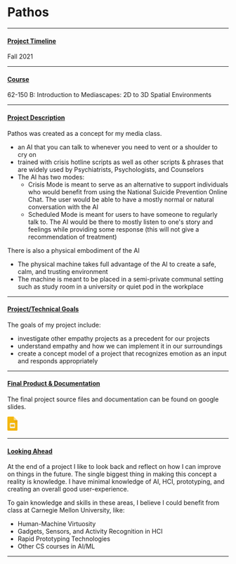 # Pathos

---

#### <u>Project Timeline</u>
Fall 2021

---

#### <u>Course</u>
<a href='https://courses.ideate.cmu.edu/62-150/f2021/' target='_blank' style='text-decoration: none'>62-150 B: Introduction to Mediascapes: 2D to 3D Spatial Environments</a>

---

#### <u>Project Description</u>
Pathos was created as a concept for my media class.
- an AI that you can talk to whenever you need to vent or a shoulder to cry on
- trained with crisis hotline scripts as well as other scripts & phrases that are widely used by Psychiatrists, Psychologists, and Counselors
- The AI has two modes:
  - Crisis Mode is meant to serve as an alternative to support individuals who would benefit from using the National Suicide Prevention Online Chat. The user would be able to have a mostly normal or natural conversation with the AI
  - Scheduled Mode is meant for users to have someone to regularly talk to. The AI would be there to mostly listen to one's story and feelings while providing some response (this will not give a recommendation of treatment)

There is also a physical embodiment of the AI
- The physical machine takes full advantage of the AI to create a safe, calm, and trusting environment
- The machine is meant to be placed in a semi-private communal setting such as study room in a university or quiet pod in the workplace

---

#### <u>Project/Technical Goals</u>
The goals of my project include:
- investigate other empathy projects as a precedent for our projects
- understand empathy and how we can implement it in our surroundings
- create a concept model of a project that recognizes emotion as an input and responds appropriately

---

#### <u>Final Product & Documentation</u>
The final project source files and documentation can be found on google slides.
<div class='icon-container'>
        <a href='https://docs.google.com/presentation/d/1UXdN4dYcXEo8RLJLVD5dYQbdp2Q45KsAHC9ymi8eR3M/edit?usp=sharing' target='_blank' class='icon'><img src='/resources/icons/slides.png' width='auto' height='32' alt='link to Google Slides' style="border-radius:0px;"></a>
</div>

---

#### <u>Looking Ahead</u>
At the end of a project I like to look back and reflect on how I can improve on things in the future.
The single biggest thing in making this concept a reality is knowledge. I have minimal knowledge of AI, HCI, prototyping, and creating an overall good user-experience.

To gain knowledge and skills in these areas, I believe I could benefit from class at Carnegie Mellon University, like:
- Human-Machine Virtuosity
- Gadgets, Sensors, and Activity Recognition in HCI
- Rapid Prototyping Technologies
- Other CS courses in AI/ML

---
